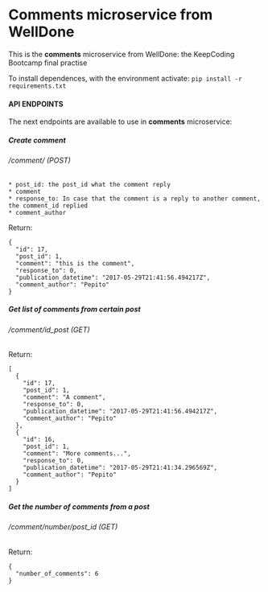 # Comments microservice from WellDone
This is the **comments** microservice from WellDone: the KeepCoding Bootcamp final practise

To install dependences, with the environment activate:
```pip install -r requirements.txt```

#### API ENDPOINTS

The next endpoints are available to use in **comments** microservice:

##### Create comment
###### /comment/ (POST)
	* post_id: the post_id what the comment reply
	* comment
	* response_to: In case that the comment is a reply to another comment, the comment_id replied
	* comment_author

Return:
```
{
  "id": 17,
  "post_id": 1,
  "comment": "this is the comment",
  "response_to": 0,
  "publication_datetime": "2017-05-29T21:41:56.494217Z",
  "comment_author": "Pepito"
}
```

##### Get list of comments from certain post
###### /comment/id_post (GET)

Return:
```
[
  {
    "id": 17,
    "post_id": 1,
    "comment": "A comment",
    "response_to": 0,
    "publication_datetime": "2017-05-29T21:41:56.494217Z",
    "comment_author": "Pepito"
  },
  {
    "id": 16,
    "post_id": 1,
    "comment": "More comments...",
    "response_to": 0,
    "publication_datetime": "2017-05-29T21:41:34.296569Z",
    "comment_author": "Pepito"
  }
]
```
##### Get the number of comments from a post
###### /comment/number/post_id (GET)

Return:
```
{
  "number_of_comments": 6
}
```
